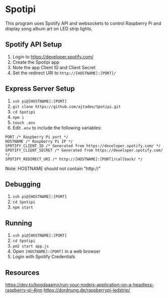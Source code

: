 # Spotipi
This program uses Spotify API and websockets to control Raspberry Pi and display song album art on LED strip lights.
## Spotify API Setup
1. Login to https://developer.spotify.com/
2. Create the Spotipi app
3. Note the app Client ID and Client Secret
4. Set the redirect URI to `http://[HOSTNAME]:[PORT]/`

## Express Server Setup
1. `ssh pi@[HOSTNAME]:[PORT]`
2. `git clone https://github.com/ajtadeo/Spotipi.git`
2. `cd Spotipi`
3. `npm i`
4. `touch .env`
5. Edit `.env` to include the following variables:
```
PORT /* Raspberry Pi port */
HOSTNAME /* Raspberry Pi IP */
SPOTIFY_CLIENT_ID /* Generated from https://developer.spotify.com/ */
SPOTIFY_CLIENT_SECRET /* Generated from https://developer.spotify.com/ */
SPOTIFY_REDIRECT_URI /* http://[HOSTNAME]:[PORT]/callback/ */
```

Note: HOSTNAME should not contain "http://"

## Debugging
1. `ssh pi@[HOSTNAME]:[PORT]`
1. `cd Spotipi`
2. `npm start`

## Running
1. `ssh pi@[HOSTNAME]:[PORT]`
1. `cd Spotipi`
2. `pm2 start app.js`
3. Open `[HOSTNAME]:[PORT]` in a web browser
4. Login with Spotify Credentials

## Resources
https://dev.to/bogdaaamn/run-your-nodejs-application-on-a-headless-raspberry-pi-4jnn
https://dordnung.de/raspberrypi-ledstrip/
